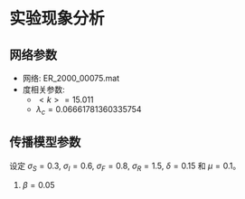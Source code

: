 # 实验现象分析

## 网络参数

* 网络: ER_2000_00075.mat
* 度相关参数:
	- $<k> = 15.011$
	- $\lambda_c = 0.06661781360335754$

## 传播模型参数

设定 $\sigma_{S}=0.3$, $\sigma_{I}=0.6$, $\sigma_{F}=0.8$, $\sigma_{R}=1.5$, $\delta=0.15$ 和 $\mu=0.1$。

1. $\beta = 0.05$

